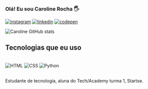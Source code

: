 ### Olá! Eu sou Caroline Rocha 🖐️

[![instagram](https://img.shields.io/badge/Instagram-E4405F?style=for-the-badge&logo=instagram&logoColor=white)](https://instagram.com/rocha.hc)
[![linkedin](https://img.shields.io/badge/LinkedIn-0077B5?style=for-the-badge&logo=linkedin&logoColor=white)](https://linkedin.com/caroline-rocha)
[![codepen](https://img.shields.io/badge/Codepen-000000?style=for-the-badge&logo=codepen&logoColor=white)](https://codepen.com/carolhr)


![Caroline GitHub stats](https://github-readme-stats.vercel.app/api?username=carolhr&show_icons=true&theme=radical)

## Tecnologias que eu uso

<div style="display: inline_bloch"><br/>
  <img align="center" alt="HTML" src= https://img.shields.io/badge/HTML-239120?style=for-the-badge&logo=html5&logoColor=white />
   <img align="center" alt="CSS" src= https://img.shields.io/badge/CSS3-1572B6?style=for-the-badge&logo=css3&logoColor=white />
   <img align="center" alt="Python" src=https://img.shields.io/badge/Python-14354C?style=for-the-badge&logo=python&logoColor=white />
</div><br/>


Estudante de tecnologia, aluna do Tech/Academy turma 1, Startse.
